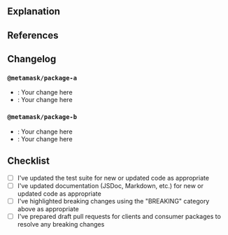 ## Explanation

<!--
Thanks for your contribution! Take a moment to answer these questions so that reviewers have the information they need to properly understand your changes:

* What is the current state of things and why does it need to change?
* What is the solution your changes offer and how does it work?
* Are there any changes whose purpose might not obvious to those unfamiliar with the domain?
* If your primary goal was to update one package but you found you had to update another one along the way, why did you do so?
* If you had to upgrade a dependency, why did you do so?
-->

## References

<!--
Are there any issues that this pull request is tied to?
Are there other links that reviewers should consult to understand these changes better?
Are there client or consumer pull requests to adopt any breaking changes?

For example:

* Fixes #12345
* Related to #67890
-->

## Changelog

<!--
If you're making any consumer-facing changes, list those changes here as if you were updating a changelog, using the template below as a guide.

(CATEGORY is one of BREAKING, ADDED, CHANGED, DEPRECATED, REMOVED, or FIXED. For security-related issues, follow the Security Advisory process.)

Please take care to name the exact pieces of the API you've added or changed (e.g. types, interfaces, functions, or methods).

If there are any breaking changes, make sure to offer a solution for consumers to follow once they upgrade to the changes.

Finally, if you're only making changes to development scripts or tests, you may replace the template below with "None".
-->

### `@metamask/package-a`

- **<CATEGORY>**: Your change here
- **<CATEGORY>**: Your change here

### `@metamask/package-b`

- **<CATEGORY>**: Your change here
- **<CATEGORY>**: Your change here

## Checklist

- [ ] I've updated the test suite for new or updated code as appropriate
- [ ] I've updated documentation (JSDoc, Markdown, etc.) for new or updated code as appropriate
- [ ] I've highlighted breaking changes using the "BREAKING" category above as appropriate
- [ ] I've prepared draft pull requests for clients and consumer packages to resolve any breaking changes
